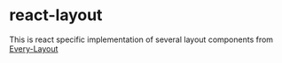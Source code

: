 # react-layout

This is react specific implementation of several layout components from [Every-Layout](https://every-layout.dev/)

## 